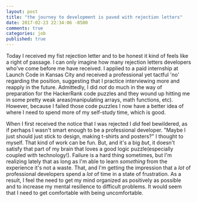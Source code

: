 ```yaml
---
layout: post
title: "the journey to development is paved with rejection letters"
date: 2017-02-23 22:34:06 -0500
comments: true
categories: job
published: true
---
```


Today I received my fist rejection letter and to be honest it kind of feels like a right of passage. I can only imagine how many rejection letters developers who've come before me have received. I applied to a paid internship at Launch Code in Kansas City and received a professional yet tactful 'no' regarding the position, suggesting that I practice interviewing more and reapply in the future. Admittedly, I did *not* do much in the way of preparation for the HackerRank code puzzles and they wound up hitting me in some pretty weak areas(manipulating arrays, math functions, etc). However, because I failed those code puzzles I now have a better idea of where I need to spend more of my self-study time, which is good.
<!-- more -->
When I first received the notice that I was rejected I *did* feel bewildered, as if perhaps I wasn't smart enough to be a professional developer. "Maybe I just should just stick to design, making t-shirts and posters?" I thought to myself. That kind of work can be fun. But, and it's a big *but*, it doesn't satisfy that part of my brain that loves a good logic puzzle(especially coupled with technology!). Failure is a hard thing sometimes, but I'm realizing lately that as long as I'm able to learn *something* from the experience it's not a waste. That, and I'm getting the impression that a *lot* of professional developers spend a *lot* of time in a state of frustration. As a result, I feel the need to get my mind organized as positively as possible and to increase my mental resilience to difficult problems. It would seem that I need to get comfortable with being uncomfortable.